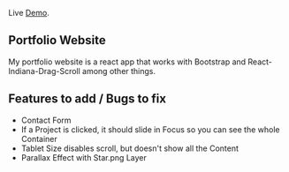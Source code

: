Live [Demo](https://www.philippniestroj.com).

## Portfolio Website
My portfolio website is a react app that works with Bootstrap and React-Indiana-Drag-Scroll among other things.

## Features to add / Bugs to fix
- Contact Form 
- If a Project is clicked, it should slide in Focus so you can see the whole Container
- Tablet Size disables scroll, but doesn't show all the Content
- Parallax Effect with Star.png Layer
